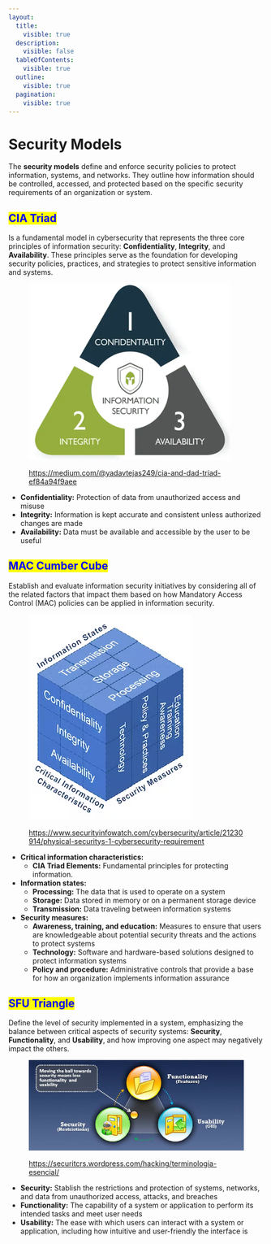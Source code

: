 ```yaml
---
layout:
  title:
    visible: true
  description:
    visible: false
  tableOfContents:
    visible: true
  outline:
    visible: true
  pagination:
    visible: true
---
```


# Security Models

The **security models** define and enforce security policies to protect information, systems, and networks. They outline how information should be controlled, accessed, and protected based on the specific security requirements of an organization or system.

## <mark style="color:blue;">**CIA Triad**</mark>

Is a fundamental model in cybersecurity that represents the three core principles of information security: **Confidentiality**, **Integrity**, and **Availability**. These principles serve as the foundation for developing security policies, practices, and strategies to protect sensitive information and systems.

<figure><img src="../../.gitbook/assets/image (14) (1) (1).png" alt="" width="397"><figcaption><p><a href="https://medium.com/@yadavtejas249/cia-and-dad-triad-ef84a94f9aee">https://medium.com/@yadavtejas249/cia-and-dad-triad-ef84a94f9aee</a></p></figcaption></figure>

* **Confidentiality:** Protection of data from unauthorized access and misuse
* **Integrity:** Information is kept accurate and consistent unless authorized changes are made
* **Availability:** Data must be available and accessible by the user to be useful

## <mark style="color:blue;">**MAC Cumber Cube**</mark>

Establish and evaluate information security initiatives by considering all of the related factors that impact them based on how Mandatory Access Control (MAC) policies can be applied in information security.

<figure><img src="../../.gitbook/assets/image (3) (1) (1) (1) (1) (1).png" alt=""><figcaption><p><a href="https://www.securityinfowatch.com/cybersecurity/article/21230914/physical-securitys-1-cybersecurity-requirement">https://www.securityinfowatch.com/cybersecurity/article/21230914/physical-securitys-1-cybersecurity-requirement</a></p></figcaption></figure>

* **Critical information characteristics:**
  * **CIA Triad Elements:** Fundamental principles for protecting information.
* **Information states:**
  * **Processing:** The data that is used to operate on a system
  * **Storage:** Data stored in memory or on a permanent storage device
  * **Transmission:** Data traveling between information systems
* **Security measures:**
  * **Awareness, training, and education:** Measures to ensure that users are knowledgeable about potential security threats and the actions to protect systems
  * **Technology:** Software and hardware-based solutions designed to protect information systems
  * **Policy and procedure:** Administrative controls that provide a base for how an organization implements information assurance

## <mark style="color:blue;">**SFU Triangle**</mark>

Define the level of security implemented in a system, emphasizing the balance between critical aspects of security systems: **Security**, **Functionality**, and **Usability**, and how improving one aspect may negatively impact the others.

<figure><img src="../../.gitbook/assets/image (15) (1) (1).png" alt=""><figcaption><p><a href="https://securitcrs.wordpress.com/hacking/terminologia-esencial/">https://securitcrs.wordpress.com/hacking/terminologia-esencial/</a></p></figcaption></figure>

* **Security:** Stablish the restrictions and protection of systems, networks, and data from unauthorized access, attacks, and breaches
* **Functionality:** The capability of a system or application to perform its intended tasks and meet user needs
* **Usability:** The ease with which users can interact with a system or application, including how intuitive and user-friendly the interface is
